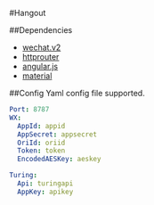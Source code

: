 #Hangout

##Dependencies
- [wechat.v2](https://github.com/chanxuehong/wechat.v2)
- [httprouter](https://github.com/julienschmidt/httprouter)
- [angular.js](https://github.com/angular/angular.js)
- [material](https://github.com/angular/material)

##Config
Yaml config file supported.
```yaml
Port: 8787
WX:
  AppId: appid
  AppSecret: appsecret
  OriId: oriid
  Token: token
  EncodedAESKey: aeskey

Turing:
  Api: turingapi
  AppKey: apikey
```
